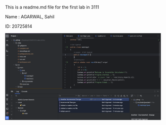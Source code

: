 This is a readme.md file for the first lab in 3111

Name : AGARWAL, Sahil

ID: 20725814

![Image.png](Image.png)